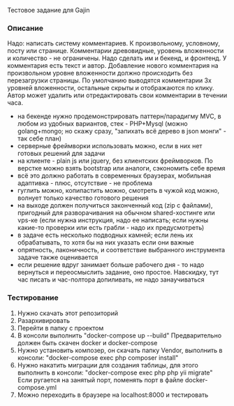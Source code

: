 Тестовое задание для Gajin


### Описание

Надо: написать систему комментариев. К произвольному, условному, посту или странице. Комментарии древовидные, уровень вложенности и количество - не ограничены. Надо сделать им и бекенд, и фронтенд. У комментария есть текст и автор. Добавление нового комментария на произвольном уровне вложенности должно происходить без перезагрузки страницы. По умолчанию выводятся комментарии 3х уровней вложенности, остальные скрыты и отображаются по клику. Автор может удалить или отредактировать свои комментарии в течении часа.
 
- на бекенде нужно продемонстрировать паттерн/парадигму MVC, в любом из удобных вариантов, стек - PHP+Mysql (можно golang+mongo; но скажу сразу, "запихать всё дерево в json монги" - так себе план)
- серверные фреймворки использовать можно, если в них нет готовых решений для задачи
- на клиенте - plain js или jquery, без клиентских фреймворков. По верстке можно взять bootstrap или аналоги, сэкономить себе время
- всё это должно работать в современных браузерах, мобильная адаптивка - плюс, отсутствие - не проблема
- гуглить можно, копипастить можно, смотреть в чужой код можно, волнует только качество готового решения
- на выходе должен получиться законченный код (zip с файлами), пригодный для разворачивания на обычном shared-хостинге или vps-ке (если нужна инструкция, надо ее написать; если нужны какие-то проверки или есть грабли - надо их предусмотреть)
- в задаче есть несколько подводных камней; если лень их обрабатывать, то хотя бы на них указать если они важные
- опрятность, лаконичность, и соответствие выбранного инструмента задаче также оценивается
- если решение вдруг занимает больше рабочего дня - то надо вернуться и переосмыслить задание, оно простое. Навскидку, тут час писать и час-полтора допиливать, не надо занаучиваться



### Тестирование
1. Нужно скачать этот репозиторий
2. Разархивировать
3. Перейти в папку с проектом
4. В консоли выполнить "docker-compose up --build"
Предварительно должен быть скачен docker и docker-compose
5. Нужно установить композер, он скачать папку Vendor, выполнить в консоли:
"docker-compose exec php composer install"
5. Нужно накатить миграции для создания таблицы, для этого выполнить в консоли:
"docker-compose exec php php yii migrate"
Если ругается на занятый порт, поменять порт в файле docker-compose.yml
6. Можно переходить в браузере на localhost:8000 и тестировать


